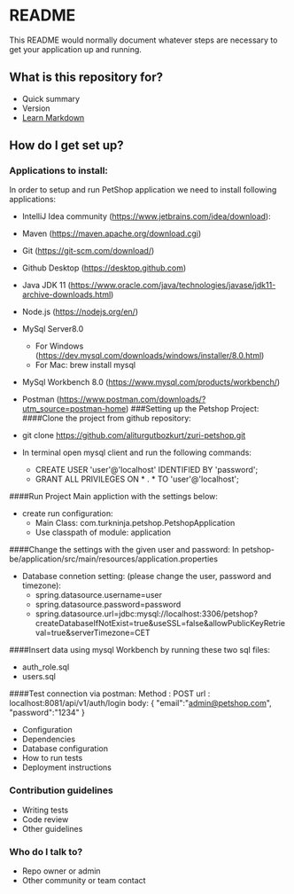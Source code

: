 # README #

This README would normally document whatever steps are necessary to get your application up and running.

## What is this repository for? ###

* Quick summary
* Version
* [Learn Markdown](https://bitbucket.org/tutorials/markdowndemo)

## How do I get set up? ###

### Applications to install:
In order to setup and run PetShop application we need to install following applications:
* IntelliJ Idea community (https://www.jetbrains.com/idea/download):
* Maven (https://maven.apache.org/download.cgi)
* Git (https://git-scm.com/download/)
* Github Desktop (https://desktop.github.com)
* Java JDK 11 (https://www.oracle.com/java/technologies/javase/jdk11-archive-downloads.html)
* Node.js (https://nodejs.org/en/)
* MySql Server8.0 
  * For Windows (https://dev.mysql.com/downloads/windows/installer/8.0.html)
  * For Mac:
  brew install mysql
* MySql Workbench 8.0 (https://www.mysql.com/products/workbench/)
* Postman (https://www.postman.com/downloads/?utm_source=postman-home)
###Setting up the Petshop Project:
####Clone the project from github repository:

* git clone https://github.com/aliturgutbozkurt/zuri-petshop.git
* In terminal open mysql client and run the following commands:
    * CREATE USER 'user'@'localhost' IDENTIFIED BY 'password'; 
    * GRANT ALL PRIVILEGES ON * . * TO 'user'@'localhost';

####Run Project Main appliction with the settings below:
* create run configuration:
  * Main Class: com.turkninja.petshop.PetshopApplication
  * Use classpath of module: application 
  
####Change the settings with the given user and password:
In petshop-be/application/src/main/resources/application.properties 

* Database connetion setting: (please change the user, password and timezone):
  * spring.datasource.username=user
  * spring.datasource.password=password
  * spring.datasource.url=jdbc:mysql://localhost:3306/petshop?createDatabaseIfNotExist=true&useSSL=false&allowPublicKeyRetrieval=true&serverTimezone=CET

####Insert data using mysql Workbench by running these two sql files:
* auth_role.sql
* users.sql 



####Test connection via postman: 
Method : POST
url : localhost:8081/api/v1/auth/login
body:
{
"email":"admin@petshop.com",
"password":"1234"
}

* Configuration
* Dependencies
* Database configuration
* How to run tests
* Deployment instructions

### Contribution guidelines ###

* Writing tests
* Code review
* Other guidelines

### Who do I talk to? ###

* Repo owner or admin
* Other community or team contact
